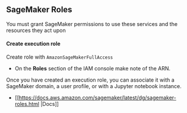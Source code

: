 
## SageMaker Roles

You must grant SageMaker permissions to use these services and the resources they act upon
#### Create execution role
Create role with `AmazonSageMakerFullAccess`
- On the **Roles** section of the IAM console make note of the ARN.

Once you have created an execution role, you can associate it with a SageMaker domain, a user profile, or with a Jupyter notebook instance.
- [[https://docs.aws.amazon.com/sagemaker/latest/dg/sagemaker-roles.html |Docs]]

